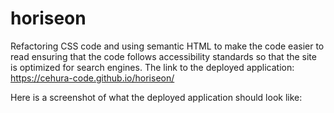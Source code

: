 # horiseon
Refactoring CSS code and using semantic HTML
to make the code easier to read ensuring that the code follows 
accessibility standards so that the site is optimized for search engines.
The link to the deployed application: https://cehura-code.github.io/horiseon/

Here is a screenshot of what the deployed application should look like:

